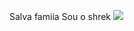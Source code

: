 Salva famiia
Sou o shrek 
![](https://www.google.com/search?q=gifs+shrek&sca_esv=a15ff2edb25f5fde&rlz=1CAXXPU_enBR1121&udm=2&biw=1366&bih=633&ei=0zKqZpuwDP_H5OUPqd67wQE&ved=0ahUKEwjb5ZywqNGHAxX_I7kGHSnvLhgQ4dUDCBE&uact=5&oq=gifs+shrek&gs_lp=Egxnd3Mtd2l6LXNlcnAiCmdpZnMgc2hyZWsyBRAAGIAEMgYQABgFGB4yBhAAGAUYHjIGEAAYBRgeMgYQABgIGB4yBhAAGAgYHjIGEAAYCBgeMgYQABgIGB4yBhAAGAgYHjIGEAAYCBgeSPkZUABY6BhwAngAkAEBmAH5AqABrRKqAQcwLjYuMi4zuAEDyAEA-AEBmAILoALkEKgCAMICDhAAGIAEGLEDGIMBGIoFwgIEEAAYA8ICCBAAGIAEGLEDwgINEAAYgAQYsQMYQxiKBcICChAAGIAEGEMYigXCAgsQABiABBixAxiDAZgDDJIHBzEuNi4xLjOgB-42&sclient=gws-wiz-serp&safe=active&ssui=on#vhid=A9_wnW5IrAIwCM&vssid=mosaic)
